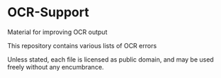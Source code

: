 # OCR-Support
Material for improving OCR output

This repository contains various lists of OCR errors

Unless stated, each file is licensed as public domain, and may be used freely without any encumbrance.

